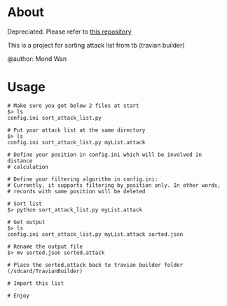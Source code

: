 # About

Depreciated. Please refer to [this repository][1]

[1]: https://github.com/mondwan/py-tb_attack_list

This is a project for sorting attack list from tb (travian builder)

@author: Mond Wan

# Usage

    # Make sure you get below 2 files at start
    $> ls
    config.ini sort_attack_list.py

    # Put your attack list at the same directory
    $> ls
    config.ini sort_attack_list.py myList.attack
    
    # Define your position in config.ini which will be involved in distance
    # calculation

    # Define your filtering algorithm in config.ini:
    # Currently, it supports filtering by_position only. In other words,
    # records with same position will be deleted

    # Sort list
    $> python sort_attack_list.py myList.attack

    # Get output
    $> ls
    config.ini sort_attack_list.py myList.attack sorted.json

    # Rename the output file
    $> mv sorted.json sorted.attack

    # Place the sorted.attack back to travian builder folder (/sdcard/TravianBuilder)

    # Import this list

    # Enjoy
